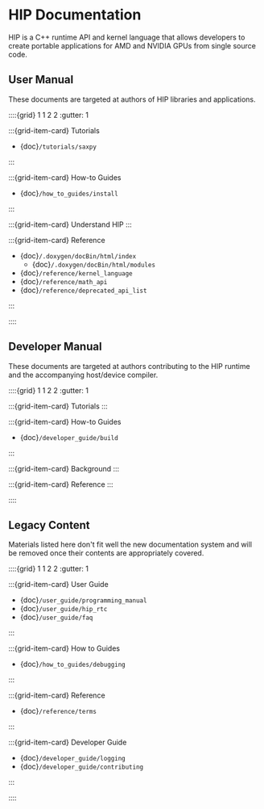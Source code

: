 # HIP Documentation

HIP is a C++ runtime API and kernel language that allows developers to create
portable applications for AMD and NVIDIA GPUs from single source code.

## User Manual

These documents are targeted at authors of HIP libraries and applications.

::::{grid} 1 1 2 2
:gutter: 1

:::{grid-item-card} Tutorials

- {doc}`/tutorials/saxpy`

:::

:::{grid-item-card} How-to Guides

- {doc}`/how_to_guides/install`

:::

:::{grid-item-card} Understand HIP
:::

:::{grid-item-card} Reference

- {doc}`/.doxygen/docBin/html/index`
  - {doc}`/.doxygen/docBin/html/modules`
- {doc}`/reference/kernel_language`
- {doc}`/reference/math_api`
- {doc}`/reference/deprecated_api_list`

:::

::::

## Developer Manual

These documents are targeted at authors contributing to the HIP runtime and
the accompanying host/device compiler.

::::{grid} 1 1 2 2
:gutter: 1

:::{grid-item-card} Tutorials
:::

:::{grid-item-card} How-to Guides

- {doc}`/developer_guide/build`

:::

:::{grid-item-card} Background
:::

:::{grid-item-card} Reference
:::

::::

## Legacy Content

Materials listed here don't fit well the new documentation system and will be
removed once their contents are appropriately covered.

::::{grid} 1 1 2 2
:gutter: 1

:::{grid-item-card} User Guide

- {doc}`/user_guide/programming_manual`
- {doc}`/user_guide/hip_rtc`
- {doc}`/user_guide/faq`

:::

:::{grid-item-card} How to Guides

- {doc}`/how_to_guides/debugging`

:::

:::{grid-item-card} Reference

- {doc}`/reference/terms`

:::

:::{grid-item-card} Developer Guide

- {doc}`/developer_guide/logging`
- {doc}`/developer_guide/contributing`

:::

::::
